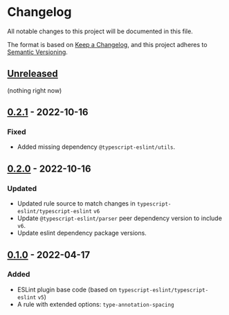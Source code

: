 # Changelog
All notable changes to this project will be documented in this file.

The format is based on [Keep a Changelog](https://keepachangelog.com/en/1.0.0/),
and this project adheres to [Semantic Versioning](https://semver.org/spec/v2.0.0.html).

## [Unreleased]
(nothing right now)

## [0.2.1] - 2022-10-16
### Fixed
- Added missing dependency `@typescript-eslint/utils`.

## [0.2.0] - 2022-10-16
### Updated
- Updated rule source to match changes in `typescript-eslint/typescript-eslint` `v6`
- Update `@typescript-eslint/parser` peer dependency version to include `v6`.
- Update eslint dependency package versions.

## [0.1.0] - 2022-04-17
### Added
- ESLint plugin base code (based on `typescript-eslint/typescript-eslint` `v5`)
- A rule with extended options: `type-annotation-spacing`

[Unreleased]: https://github.com/BenceSzalai/eslint-plugin-sbnc-rules/compare/v0.2.1...HEAD
[0.2.1]: https://github.com/BenceSzalai/eslint-plugin-sbnc-rules/releases/tag/v0.2.1
[0.2.0]: https://github.com/BenceSzalai/eslint-plugin-sbnc-rules/releases/tag/v0.2.0
[0.1.0]: https://github.com/BenceSzalai/eslint-plugin-sbnc-rules/releases/tag/v0.1.0

